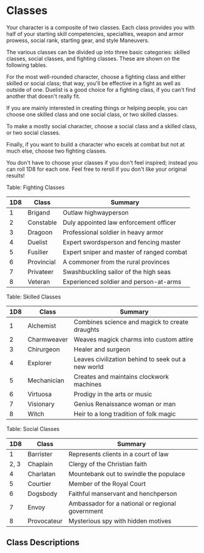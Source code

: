 # Classes

Your character is a composite of two classes.
Each class provides you with half of your starting skill competencies,
specialties, weapon and armor prowess, social rank, starting gear, and
style Maneuvers.

The various classes can be divided up into three basic categories:
skilled classes, social classes, and fighting classes. These are shown
on the following tables.

For the most well-rounded character, choose a fighting class and either
skilled or social class; that way, you'll be effective in a fight as
well as outside of one. Duelist is a good choice for a fighting class,
if you can't find another that doesn't really fit.

If you are mainly interested in creating things or helping people, you
can choose one skilled class and one social class, or two skilled
classes.

To make a mostly social character, choose a social class and a skilled
class, or two social classes.

Finally, if you want to build a character who excels at combat but not
at much else, choose two fighting classes.

You don't have to choose your classes if you don't feel inspired;
instead you can roll 1D8 for each one. Feel free to reroll if you don't
like your original results\!

Table: Fighting Classes

| 1D8 | Class      | Summary                                   |
| --- | ---------- | ----------------------------------------- |
| 1   | Brigand    | Outlaw highwayperson                      |
| 2   | Constable  | Duly appointed law enforcement officer    |
| 3   | Dragoon    | Professional soldier in heavy armor       |
| 4   | Duelist    | Expert swordsperson and fencing master    |
| 5   | Fusilier   | Expert sniper and master of ranged combat |
| 6   | Provincial | A commoner from the rural provinces       |
| 7   | Privateer  | Swashbuckling sailor of the high seas     |
| 8   | Veteran    | Experienced soldier and person-at-arms    |

Table: Skilled Classes

| 1D8 | Class       | Summary                                            |
| --- | ----------- | -------------------------------------------------- |
| 1   | Alchemist   | Combines science and magick to create draughts     |
| 2   | Charmweaver | Weaves magick charms into custom attire            |
| 3   | Chirurgeon  | Healer and surgeon                                 |
| 4   | Explorer    | Leaves civilization behind to seek out a new world |
| 5   | Mechanician | Creates and maintains clockwork machines           |
| 6   | Virtuosa    | Prodigy in the arts or music                       |
| 7   | Visionary   | Genius Renaissance woman or man                    |
| 8   | Witch       | Heir to a long tradition of folk magic             |

Table: Social Classes

| 1D8 | Class       | Summary                                          |
| --- | ----------- | ------------------------------------------------ |
| 1   | Barrister   | Represents clients in a court of law             |
| 2, 3| Chaplain    | Clergy of the Christian faith                    |
| 4   | Charlatan   | Mountebank out to swindle the populace           |
| 5   | Courtier    | Member of the Royal Court                        |
| 6   | Dogsbody    | Faithful manservant and henchperson              |
| 7   | Envoy       | Ambassador for a national or regional government |
| 8   | Provocateur | Mysterious spy with hidden motives               |

## Class Descriptions
